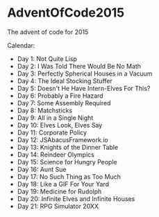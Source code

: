 # AdventOfCode2015
The advent of code for 2015

Calendar:
- Day 1: Not Quite Lisp
- Day 2: I Was Told There Would Be No Math
- Day 3: Perfectly Spherical Houses in a Vacuum
- Day 4: The Ideal Stocking Stuffer
- Day 5: Doesn't He Have Intern-Elves For This?
- Day 6: Probably a Fire Hazard
- Day 7: Some Assembly Required
- Day 8: Matchsticks
- Day 9: All in a Single Night
- Day 10: Elves Look, Elves Say
- Day 11: Corporate Policy
- Day 12: JSAbacusFramework.io
- Day 13: Knights of the Dinner Table
- Day 14: Reindeer Olympics
- Day 15: Science for Hungry People
- Day 16: Aunt Sue
- Day 17: No Such Thing as Too Much
- Day 18: Like a GIF For Your Yard
- Day 19: Medicine for Rudolph
- Day 20: Infinite Elves and Infinite Houses
- Day 21: RPG Simulator 20XX